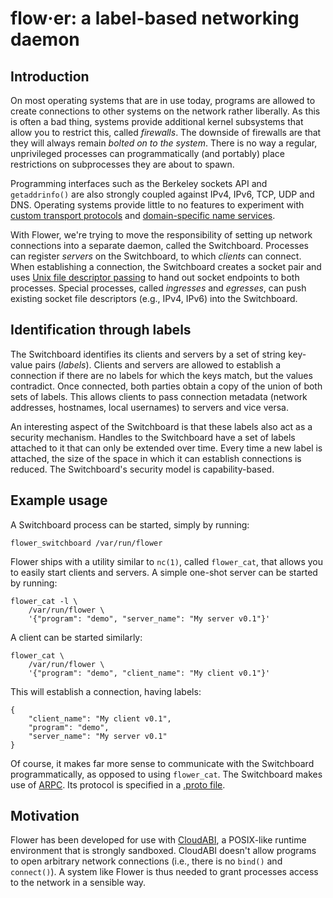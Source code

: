 # flow·er: a label-based networking daemon

## Introduction

On most operating systems that are in use today, programs are allowed to
create connections to other systems on the network rather liberally. As
this is often a bad thing, systems provide additional kernel subsystems
that allow you to restrict this, called _firewalls_. The downside of
firewalls are that they will always remain _bolted on to the system_.
There is no way a regular, unprivileged processes can programmatically
(and portably) place restrictions on subprocesses they are about to
spawn.

Programming interfaces such as the Berkeley sockets API and
`getaddrinfo()` are also strongly coupled against IPv4, IPv6, TCP, UDP
and DNS. Operating systems provide little to no features to experiment
with [custom transport protocols](https://cr.yp.to/tcpip/minimalt-20130522.pdf)
and [domain-specific name services](https://pdos.csail.mit.edu/6.824/papers/borg.pdf).

With Flower, we're trying to move the responsibility of setting up
network connections into a separate daemon, called the Switchboard.
Processes can register _servers_ on the Switchboard, to which _clients_
can connect. When establishing a connection, the Switchboard creates a
socket pair and uses [Unix file descriptor passing](https://keithp.com/blogs/fd-passing/) to
hand out socket endpoints to both processes. Special processes, called
_ingresses_ and _egresses_, can push existing socket file descriptors
(e.g., IPv4, IPv6) into the Switchboard.

## Identification through labels

The Switchboard identifies its clients and servers by a set of string
key-value pairs (_labels_). Clients and servers are allowed to establish
a connection if there are no labels for which the keys match, but the
values contradict. Once connected, both parties obtain a copy of the
union of both sets of labels. This allows clients to pass connection
metadata (network addresses, hostnames, local usernames) to servers and
vice versa.

An interesting aspect of the Switchboard is that these labels also act
as a security mechanism. Handles to the Switchboard have a set of labels
attached to it that can only be extended over time. Every time a new
label is attached, the size of the space in which it can establish
connections is reduced. The Switchboard's security model is
capability-based.

## Example usage

A Switchboard process can be started, simply by running:

    flower_switchboard /var/run/flower

Flower ships with a utility similar to `nc(1)`, called `flower_cat`,
that allows you to easily start clients and servers. A simple one-shot
server can be started by running:

    flower_cat -l \
        /var/run/flower \
        '{"program": "demo", "server_name": "My server v0.1"}'

A client can be started similarly:

    flower_cat \
        /var/run/flower \
        '{"program": "demo", "client_name": "My client v0.1"}'

This will establish a connection, having labels:

    {
        "client_name": "My client v0.1",
        "program": "demo",
        "server_name": "My server v0.1"
    }

Of course, it makes far more sense to communicate with the Switchboard
programmatically, as opposed to using `flower_cat`. The Switchboard
makes use of [ARPC](https://github.com/NuxiNL/arpc). Its protocol is
specified in a [.proto file](flower/protocol/switchboard.proto).

## Motivation

Flower has been developed for use with
[CloudABI](https://nuxi.nl/cloudabi/), a POSIX-like runtime environment
that is strongly sandboxed. CloudABI doesn't allow programs to open
arbitrary network connections (i.e., there is no `bind()` and
`connect()`). A system like Flower is thus needed to grant processes
access to the network in a sensible way.
